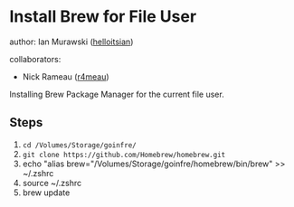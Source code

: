 # Install Brew for File User
author: Ian Murawski ([helloitsian](https://www.github.com/helloitsian))

collaborators:

* Nick Rameau ([r4meau](https://github.com/r4meau))

Installing Brew Package Manager for the current file user.

## Steps

1. `cd /Volumes/Storage/goinfre/`
2. `git clone https://github.com/Homebrew/homebrew.git`
3. echo "alias brew="/Volumes/Storage/goinfre/homebrew/bin/brew" >> ~/.zshrc
4. source ~/.zshrc
5. brew update
